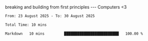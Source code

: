 breaking and building from first principles --- Computers <3

<!--START_SECTION:waka-->

```txt
From: 23 August 2025 - To: 30 August 2025

Total Time: 10 mins

Markdown   10 mins         █████████████████████████   100.00 %
```

<!--END_SECTION:waka-->
